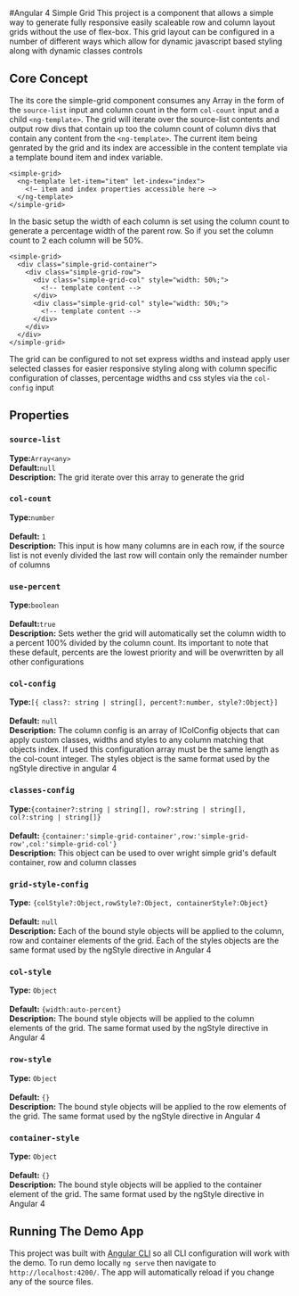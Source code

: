 #Angular 4 Simple Grid
This project is a component that allows a simple way to generate fully responsive easily scaleable row and column layout grids without the use of flex-box. This grid layout can be configured in  a number of different ways which allow for dynamic javascript based styling along with dynamic classes controls

## Core Concept
The its core the simple-grid component consumes any Array in the form of the `source-list` input and column count in the form `col-count` input and a child `<ng-template>`. The grid will iterate over the source-list contents and output  row divs that contain up too the column count of column divs that contain any content from the `<ng-template>`. The current item being genrated by the grid  and its index are accessible in the content template via a template bound item and index variable.
```
<simple-grid>
  <ng-template let-item="item" let-index="index">
    <!— item and index properties accessible here —>
  </ng-template>
</simple-grid>
```


In the basic setup the width of each column is set using the column count to generate a percentage width of the parent row. So if you set the column count to 2 each column will be 50%.

```
<simple-grid>
  <div class="simple-grid-container">
    <div class="simple-grid-row">
      <div class="simple-grid-col" style="width: 50%;">
        <!-- template content -->
      </div>
      <div class="simple-grid-col" style="width: 50%;">
        <!-- template content -->
      </div>
    </div>  
  </div>
</simple-grid>
```

The grid can be configured to not set express widths and instead apply user selected classes for easier responsive styling along with column specific configuration of classes, percentage widths and css styles via the `col-config` input

## Properties

### `source-list`
**Type:**`Array<any>`
<br> 
**Default:**`null`
<br>
**Description:** The grid iterate over this array to generate the grid 

### `col-count` 
**Type:**`number`   
<br> 
**Default:** `1`
<br> 
**Description:** This input is how many columns are in each row, if the source list is not evenly divided the last row will contain only the remainder number of columns    
  

### `use-percent`
**Type:**`boolean`
<br>   
**Default:**`true`
<br> 
**Description:** Sets wether the grid will automatically set the column width to a percent 100% divided by the column count. Its important to note that these default, percents are the lowest priority and will be overwritten by all other configurations 


### `col-config`
**Type:**`[{ class?: string | string[], percent?:number, style?:Object}]`
<br>   
**Default:** `null`
<br> 
**Description:** The column config is an array of IColConfig objects that can apply custom classes, widths and styles to any column matching that objects index. If used this configuration array must be the same length as the col-count integer. The styles object is the same format used by the ngStyle directive in angular 4 


### `classes-config`
**Type:**`{container?:string | string[], row?:string | string[], col?:string | string[]}` 
<br>   
**Default:** `{container:'simple-grid-container',row:'simple-grid-row',col:'simple-grid-col'}`
<br>
**Description:** This object can be used to over wright simple grid's default container, row and column classes                


### `grid-style-config`
**Type:** `{colStyle?:Object,rowStyle?:Object, containerStyle?:Object}`
<br>   
**Default:** `null`
<br> 
**Description:** Each of the bound style objects will be applied to the column, row and container elements of the grid. Each of the styles objects are the same format used by the ngStyle directive in Angular 4 


### `col-style`
**Type:** `Object`
<br>   
**Default:** `{width:auto-percent}`
<br> 
**Description:** The bound style objects will be applied to the column elements of the grid. The same format used by the ngStyle directive in Angular 4                                                                                                                                                                             
 
 
### `row-style`
**Type:** `Object`
<br>   
**Default:** `{}`
<br> 
**Description:** The bound style objects will be applied to the row elements of the grid. The same format used by the ngStyle directive in Angular 4                                                                                                                                                                                


### `container-style`
**Type:** `Object`
<br>   
**Default:** `{}`
<br> 
**Description:** The bound style objects will be applied to the container element of the grid. The same format used by the ngStyle directive in Angular 4               


## Running The Demo App
This project was built with [Angular CLI](https://github.com/angular/angular-cli/blob/master/README.md) so all CLI configuration will work with the demo. To run demo locally `ng serve` then navigate to `http://localhost:4200/`. The app will automatically reload if you change any of the source files.
